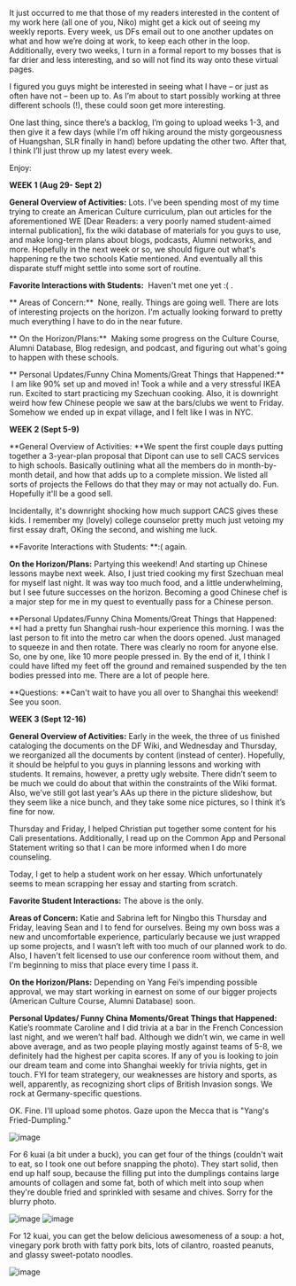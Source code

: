 It just occurred to me that those of my readers interested in the content of my work here (all one of you, Niko) might get a kick out of seeing my weekly reports. Every week, us DFs email out to one another updates on what and how we’re doing at work, to keep each other in the loop. Additionally, every two weeks, I turn in a formal report to my bosses that is far drier and less interesting, and so will not find its way onto these virtual pages.

I figured you guys might be interested in seeing what I have – or just as often have not – been up to. As I’m about to start possibly working at three different schools (!), these could soon get more interesting.

One last thing, since there’s a backlog, I’m going to upload weeks 1-3, and then give it a few days (while I’m off hiking around the misty gorgeousness of Huangshan, SLR finally in hand) before updating the other two. After that, I think I’ll just throw up my latest every week.

Enjoy:

**WEEK 1 (Aug 29- Sept 2)**

**General Overview of Activities:** Lots. I've been spending most of my
 time trying to create an American Culture curriculum, plan out
 articles for the aforementioned WE [Dear Readers: a very poorly named student-aimed internal publication], fix the wiki database of materials
 for you guys to use, and make long-term plans about blogs, podcasts,
 Alumni networks, and more. Hopefully in the next week or so, we should
 figure out what's happening re the two schools Katie mentioned. And
 eventually all this disparate stuff might settle into some sort of
 routine.

**Favorite Interactions with Students:** &nbsp;Haven't met one yet :( .

** Areas of Concern:** &nbsp;None, really. Things are going well. There are lots
 of interesting projects on the horizon. I'm actually looking forward
 to pretty much everything I have to do in the near future.

** On the Horizon/Plans:** &nbsp;Making some progress on the Culture Course,
 Alumni Database, Blog redesign, and podcast, and figuring out what's
 going to happen with these schools.

** Personal Updates/Funny China Moments/Great Things that Happened:** &nbsp;I am
 like 90% set up and moved in! Took a while and a very stressful IKEA
 run. Excited to start practicing my Szechuan cooking. Also, it is
 downright weird how few Chinese people we saw at the bars/clubs we
 went to Friday. Somehow we ended up in expat village, and I felt like
 I was in NYC.

**WEEK 2 (Sept 5-9)**

**General Overview of Activities:&nbsp;**We spent the first couple days putting together a 3-year-plan proposal that Dipont can use to sell CACS services to high schools. Basically outlining what all the members do in month-by-month detail, and how that adds up to a complete mission. We listed all sorts of projects the Fellows do that they may or may not actually do. Fun.&nbsp; Hopefully it'll be a good sell.

Incidentally, it's downright shocking how much support CACS gives these kids. I remember my (lovely) college counselor pretty much just vetoing my first essay draft, OKing the second, and wishing me luck.

**Favorite Interactions with Students: **:( again.

**On the Horizon/Plans:** Partying this weekend! And starting up Chinese lessons maybe next week. Also, I just tried cooking my first Szechuan meal for myself last night. It was way too much food, and a little underwhelming, but I see future successes on the horizon. Becoming a good Chinese chef is a major step for me in my quest to eventually pass for a Chinese person.

**Personal Updates/Funny China Moments/Great Things that Happened: **I had a pretty fun Shanghai rush-hour experience this morning. I was the last person to fit into the metro car when the doors opened. Just managed to squeeze in and then rotate. There was clearly no room for anyone else. So, one by one, like 10 more people pressed in. By the end of it, I think I could have lifted my feet off the ground and remained suspended by the ten bodies pressed into me. There are a lot of people here.

**Questions: **Can't wait to have you all over to Shanghai this weekend! See you soon.

**WEEK 3 (Sept 12-16)**

**General Overview of Activities:** Early in the week, the three of us finished cataloging the documents on the DF Wiki, and Wednesday and Thursday, we reorganized all the documents by content (instead of center). Hopefully, it should be helpful to you guys in planning lessons and working with students. It remains, however, a pretty ugly website. There didn’t seem to be much we could do about that within the constraints of the Wiki format. Also, we’ve still got last year’s AAs up there in the picture slideshow, but they seem like a nice bunch, and they take some nice pictures, so I think it’s fine for now.

Thursday and Friday, I helped Christian put together some content for his Cali presentations. Additionally, I read up on the Common App and Personal Statement writing so that I can be more informed when I do more counseling.

Today, I get to help a student work on her essay. Which unfortunately seems to mean scrapping her essay and starting from scratch.

**Favorite Student Interactions:** The above is the only.

**Areas of Concern:** Katie and Sabrina left for Ningbo this Thursday and Friday, leaving Sean and I to fend for ourselves. Being my own boss was a new and uncomfortable experience, particularly because we just wrapped up some projects, and I wasn’t left with too much of our planned work to do. Also, I haven't felt licensed to use our conference room without them, and I'm beginning to miss that place every time I pass it.

**On the Horizon/Plans:** Depending on Yang Fei’s impending possible approval, we may start working in earnest on some of our bigger projects (American Culture Course, Alumni Database) soon.

**Personal Updates/ Funny China Moments/Great Things that Happened:** Katie’s roommate Caroline and I did trivia at a bar in the French Concession last night, and we weren’t half bad. Although we didn’t win, we came in well above average, and as two people playing mostly against teams of 5-8, we definitely had the highest per capita scores. If any of you is looking to join our dream team and come into Shanghai weekly for trivia nights, get in touch. FYI for team strategery, our weaknesses are history and sports, as well, apparently, as recognizing short clips of British Invasion songs. We rock at Germany-specific questions.

OK. Fine. I'll upload some photos. Gaze upon the Mecca that is "Yang's Fried-Dumpling."

![image](https://68.media.tumblr.com/tumblr_lsbzvzYr9u1qmtk1q.jpg)

For 6 kuai (a bit under a buck), you can get four of the things (couldn't wait to eat, so I took one out before snapping the photo). They start solid, then end up half soup, because the filling put into the dumplings contains large amounts of collagen and some fat, both of which melt into soup when they're double fried and sprinkled with sesame and chives. Sorry for the blurry photo.

![image](https://68.media.tumblr.com/tumblr_lsc023KOIM1qmtk1q.jpg)
![image](https://68.media.tumblr.com/tumblr_lsbzzmbCpg1qmtk1q.jpg)

For 12 kuai, you can get the below delicious awesomeness of a soup: a hot, vinegary pork broth with fatty pork bits, lots of cilantro, roasted peanuts, and glassy sweet-potato noodles.

![image](https://68.media.tumblr.com/tumblr_lsc060Rsz51qmtk1q.jpg)
